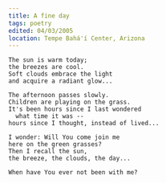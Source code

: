 ```yaml
---
title: A fine day
tags: poetry
edited: 04/03/2005
location: Tempe Bahá'í Center, Arizona
---
```


    The sun is warm today;
    the breezes are cool.
    Soft clouds embrace the light
    and acquire a radiant glow...

    The afternoon passes slowly.
    Children are playing on the grass.
    It's been hours since I last wondered
      what time it was --
    hours since I thought, instead of lived...

    I wonder: Will You come join me
    here on the green grasses?
    Then I recall the sun,
    the breeze, the clouds, the day...

    When have You ever not been with me?


